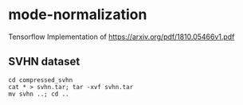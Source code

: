 # mode-normalization
Tensorflow Implementation of https://arxiv.org/pdf/1810.05466v1.pdf


## SVHN dataset

```
cd compressed_svhn
cat * > svhn.tar; tar -xvf svhn.tar
mv svhn ..; cd ..
```
